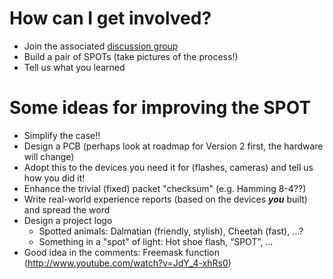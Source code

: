 # How can I get involved? #

  * Join the associated [discussion group](http://groups.google.com/group/spot-development)
  * Build a pair of SPOTs (take pictures of the process!)
  * Tell us what you learned

# Some ideas for improving the SPOT #

  * Simplify the case!!
  * Design a PCB (perhaps look at roadmap for Version 2 first, the hardware will change)
  * Adopt this to the devices you need it for (flashes, cameras) and tell us how you did it!
  * Enhance the trivial (fixed) packet "checksum" (e.g. Hamming 8-4??)
  * Write real-world experience reports (based on the devices _**you**_ built) and spread the word
  * Design a project logo
    * Spotted animals: Dalmatian (friendly, stylish), Cheetah (fast), ...?
    * Something in a "spot" of light: Hot shoe flash, “SPOT”, ...
  * Good idea in the comments: Freemask function (http://www.youtube.com/watch?v=JdY_4-xhRs0)